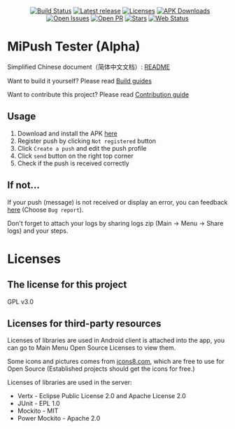 <p align="center">
<a href="https://hub.docker.com/r/thnuiwelr/mipush/"><img src="https://img.shields.io/docker/build/thnuiwelr/mipush.svg" alt="" /></a>
<a href="https://hub.docker.com/r/thnuiwelr/mipush/"><img src="https://img.shields.io/docker/pulls/thnuiwelr/mipush.svg" alt="" /></a>
<a href="https://hub.docker.com/r/thnuiwelr/mipush/"><img src="https://img.shields.io/microbadger/image-size/thnuiwelr/mipush.svg" alt="" /></a>
<a href="https://travis-ci.org/MiPushFramework/MiPushTester"><img src="https://travis-ci.org/MiPushFramework/MiPushTester.svg?branch=master" alt="Build Status" /></a>
<a href="https://github.com/MiPushFramework/MiPushTester/releases"><img src="https://img.shields.io/github/release-pre/MiPushFramework/MiPushTester.svg" alt="Latest release" /></a>
<a href="https://github.com/MiPushFramework/MiPushTester/blob/master/LICENSE"><img src="https://img.shields.io/github/license/MiPushFramework/MiPushTester.svg" alt="Licenses" /></a>
<a href="https://github.com/MiPushFramework/MiPushTester/releases"><img src="https://img.shields.io/github/downloads/MiPushFramework/MiPushTester/total.svg" alt="APK Downloads" /></a>
<a href="https://github.com/MiPushFramework/MiPushTester/issues"><img src="https://img.shields.io/github/issues/MiPushFramework/MiPushTester.svg" alt="Open Issues" /></a>
<a href="https://github.com/MiPushFramework/MiPushTester/pulls"><img src="https://img.shields.io/github/issues-pr/MiPushFramework/MiPushTester.svg" alt="Open PR" /></a>
<a href="https://github.com/MiPushFramework/MiPushTester/stargazers"><img src="https://img.shields.io/github/stars/MiPushFramework/MiPushTester.svg?label=Stars&amp;style=social" alt="Stars" /></a>
<a href="https://status.yuuta.moe/781665748"><img src="https://img.shields.io/uptimerobot/ratio/7/m781665748-4f4339573e81d66d561994f8.svg" alt="Web Status" /></a></p>
</p>

# MiPush Tester (Alpha)

Simplified Chinese document（简体中文文档）: [README](README_zh-rCN.md)

Want to build it yourself? Please read [Build guides](BUILD.md)

Want to contribute this project? Please read [Contribution guide](CONTRIBUTION.md)

## Usage
1. Download and install the APK [here](https://github.com/MiPushFramework/MiPushTester/releases)
2. Register push by clicking `Not registered` button
3. Click `Create a push` and edit the push profile
4. Click `send` button on the right top corner
5. Check if the push is received correctly

## If not...
If your push (message) is not received or display an error, you can feedback [here](https://github.com/MiPushFramework/MiPushTester/issues/new/choose) (Choose `Bug report`).

Don't forget to attach your logs by sharing logs zip (Main → Menu → Share logs) and your steps.

# Licenses
## The license for this project
GPL v3.0
## Licenses for third-party resources
Licenses of libraries are used in Android client is attached into the app, you can go to Main Menu Open Source Licenses to view them.

Some icons and pictures comes from [icons8.com](https://icons8.com/license), which are free to use for Open Source (Established projects should get the icons for free.)

Licenses of libraries are used in the server:

* Vertx - Eclipse Public License 2.0 and Apache License 2.0
* JUnit - EPL 1.0
* Mockito - MIT
* Power Mockito - Apache 2.0